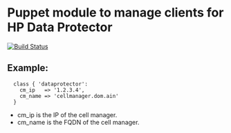 # Puppet module to manage clients for HP Data Protector
[![Build Status](https://secure.travis-ci.org/mmoll/puppet-dataprotector.png)](http://travis-ci.org/mmoll/puppet-dataprotector)

## Example:

```
  class { 'dataprotector':
    cm_ip   => '1.2.3.4',
    cm_name => 'cellmanager.dom.ain'
  }
```

* cm_ip is the IP of the cell manager.
* cm_name is the FQDN of the cell manager.
